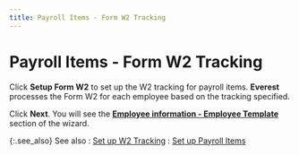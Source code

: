 ```yaml
---
title: Payroll Items - Form W2 Tracking
---
```


# Payroll Items - Form W2 Tracking


Click **Setup Form W2** to set up  the W2 tracking for payroll items. **Everest**  processes the Form W2 for each employee based on the tracking specified.


Click **Next**. You will see the  [**Employee 
 information - Employee Template**]({{site.prl_baseurl}}/setup/the-payroll-setup-wizard/employee_information_employee_template_sup.html) section of the wizard.


{:.see_also}
See also
: [Set up W2 Tracking]({{site.prl_baseurl}}/setup/w2-tracking-of-payroll-items/setting-up-w2-tracking/setting_up_w2_tracking.html)
: [Set up Payroll  Items]({{site.prl_baseurl}}/setup/payroll-items/setting-up-payroll-items/setting_up_payroll_items.html)

